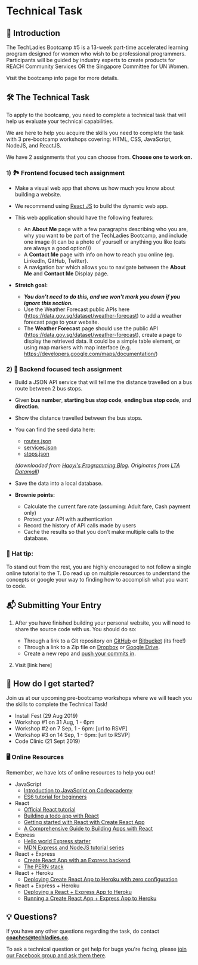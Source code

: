 # Technical Task

## 🥇 Introduction

The TechLadies Bootcamp #5 is a 13-week part-time accelerated learning program designed for women who wish to be professional programmers. Participants will be guided by industry experts to create products for REACH Community Services OR the Singapore Committee for UN Women.

Visit the bootcamp info page for more details.

## 🛠 The Technical Task

To apply to the bootcamp, you need to complete a technical task that will help us evaluate your technical capabilities. 

We are here to help you acquire the skills you need to complete the task with 3 pre-bootcamp workshops covering: HTML, CSS, JavaScript, NodeJS, and ReactJS. 

We have 2 assignments that you can choose from. **Choose one to work on.**

### 1) 🏞 Frontend focused tech assignment

- Make a visual web app that shows us how much you know about building a website.
- We recommend using [React JS](https://reactjs.org/) to build the dynamic web app.
- This web application should have the following features:
	- An **About Me** page with a few paragraphs describing who you are, why you want to be part of the TechLadies Bootcamp, and include one image (it can be a photo of yourself or anything you like (cats are always a good option!))
	- A **Contact Me** page with info on how to reach you online (eg. LinkedIn, GitHub, Twitter).
	- A navigation bar which allows you to navigate between the **About Me** and **Contact Me** Display page.

- **Stretch goal:**
    - *__You don't need to do this, and we won't mark you down if you ignore this section.__*
    - Use the Weather Forecast public APIs here (<https://data.gov.sg/dataset/weather-forecast>) to add a weather forecast page to your website.
    - The **Weather Forecast** page should use the public API (<https://data.gov.sg/dataset/weather-forecast>), create a page to display the retrieved data. It could be a simple table element, or using map markers with map interface (e.g. <https://developers.google.com/maps/documentation/>)

### 2) 🚌 Backend focused tech assignment

- Build a JSON API service that will tell me the distance travelled on a bus route between 2 bus stops.
- Given **bus number**, **starting bus stop code**, **ending bus stop code**, and **direction**.
- Show the distance travelled between the bus stops.
- You can find the seed data here:
	- [routes.json](./tech_task/routes.json)
	- [services.json](./tech_task/services.json)
	- [stops.json](./tech_task/stops.json)

	*(downloaded from [Haoyi's Programming Blog](http://www.lihaoyi.com/post/PlanningBusTripswithPythonSingaporesSmartNationAPIs.html). Originates from [LTA Datamall](https://www.mytransport.sg/content/mytransport/home/dataMall.html))*
- Save the data into a local database.

- **Brownie points:**
	- Calculate the current fare rate (assuming: Adult fare, Cash payment only)
	- Protect your API with authentication
	- Record the history of API calls made by users
	- Cache the results so that you don't make multiple calls to the database.

### 🎩 Hat tip:

To stand out from the rest, you are highly encouraged to not follow a single online tutorial to the T. Do read up on multiple resources to understand the concepts or google your way to finding how to accomplish what you want to code.

## 📬 Submitting Your Entry

1. After you have finished building your personal website, you will need to share the source code with us. You should do so:

	- Through a link to a Git repository on [GitHub](https://github.com) or [Bitbucket](https://bitbucket.com) (its free!)
	- Through a link to a Zip file on [Dropbox](https://dropbox.com) or [Google Drive](https://drive.google.com).
	- Create a new repo and [push your commits in](https://help.github.com/en/articles/pushing-commits-to-a-remote-repository).

2. Visit [link here]

## 🎯 How do I get started?

Join us at our upcoming pre-bootcamp workshops where we will teach you the skills to complete the Technical Task! 

- Install Fest (29 Aug 2019)
- Workshop #1 on 31 Aug, 1 - 6pm
- Workshop #2 on 7 Sep, 1 - 6pm: [url to RSVP]
- Workshop #3 on 14 Sep, 1 - 6pm: [url to RSVP]
- Code Clinic (21 Sept 2019)

### 🖥 Online Resources

Remember, we have lots of online resources to help you out!

- JavaScript
	- [Introduction to JavaScript on Codeacademy](https://www.codecademy.com/learn/introduction-to-javascript)
	- [ES6 tutorial for beginners](https://codeburst.io/es6-tutorial-for-beginners-5f3c4e7960be)
- React
	- [Official React tutorial](https://reactjs.org/docs/hello-world.html)
	- [Building a todo app with React](https://scotch.io/tutorials/create-a-simple-to-do-app-with-react)
	- [Getting started with React with Create React App](https://github.com/facebook/create-react-app)
	- [A Comprehensive Guide to Building Apps with React](https://tylermcginnis.com/reactjs-tutorial-a-comprehensive-guide-to-building-apps-with-react/)
- Express
	- [Hello world Express starter](https://expressjs.com/en/starter/hello-world.html)
	- [MDN Express and NodeJS tutorial series](https://developer.mozilla.org/en-US/docs/Learn/Server-side/Express_Nodejs)
- React + Express
	- [Create React App with an Express backend](https://daveceddia.com/create-react-app-express-backend/)
	- [The PERN stack](https://dandreamsofcoding.com/2016/07/25/the-pern-stack/)
- React + Heroku
	- [Deploying Create React App to Heroku with zero configuration](https://blog.heroku.com/deploying-react-with-zero-configuration)
- React + Express + Heroku
	- [Deploying a React + Express App to Heroku](https://daveceddia.com/deploy-react-express-app-heroku/)
	- [Running a Create React App + Express App to Heroku](https://originmaster.com/running-create-react-app-and-express-crae-on-heroku-c39a39fe7851)


## 💡 Questions?

If you have any other questions regarding the task, do contact **coaches@techladies.co**.

To ask a technical question or get help for bugs you're facing, please [join our Facebook group and ask them there](https://www.facebook.com/groups/techladiescode).
